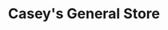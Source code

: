 ---
title: "Casey's General Store"
url: /fargo/caseys-general-store-10th-street-north/
shop: Lebensmittel
---